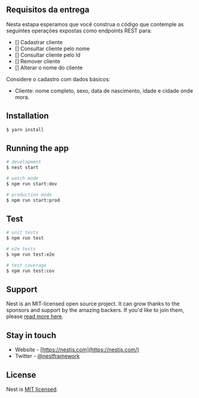 ## Requisitos da entrega

Nesta estapa esperamos que você construa o código que contemple as seguintes operações expostas como endpoints REST para:

- [] Cadastrar cliente
- [] Consultar cliente pelo nome
- [] Consultar cliente pelo Id
- [] Remover cliente
- [] Alterar o nome do cliente

Considere o cadastro com dados básicos: 
* Cliente: nome completo, sexo, data de nascimento, idade e cidade onde mora.


## Installation

```bash
$ yarn install
```

## Running the app

```bash
# development
$ nest start 

# watch mode
$ npm run start:dev

# production mode
$ npm run start:prod
```

## Test

```bash
# unit tests
$ npm run test

# e2e tests
$ npm run test:e2e

# test coverage
$ npm run test:cov
```

## Support

Nest is an MIT-licensed open source project. It can grow thanks to the sponsors and support by the amazing backers. If you'd like to join them, please [read more here](https://docs.nestjs.com/support).

## Stay in touch

- Website - [https://nestjs.com](https://nestjs.com/)
- Twitter - [@nestframework](https://twitter.com/nestframework)

## License

  Nest is [MIT licensed](LICENSE).
